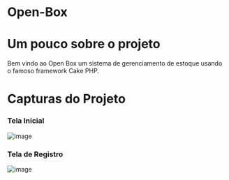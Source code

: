 # Open-Box

# Um pouco sobre o projeto

Bem vindo ao Open Box um sistema de gerenciamento de estoque usando o famoso framework Cake PHP.

# Capturas do Projeto

### Tela Inicial
![image](https://user-images.githubusercontent.com/35428975/34918971-54d59cc2-f943-11e7-9889-5777e884d8f1.png)

### Tela de Registro
![image](https://user-images.githubusercontent.com/35428975/34918976-7ca8d0d4-f943-11e7-9e3b-33603c783a50.png)

